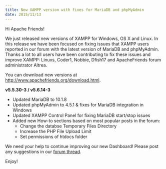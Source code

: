 ```yaml
---
title: New XAMPP version with fixes for MariaDB and phpMyAdmin
date: 2015/11/13
---
```


Hi Apache Friends!

We just released new versions of XAMPP for Windows, OS X and Linux. In this release we have been focused on fixing issues that XAMPP users reported in our forum with the latest version of MariaDB and phpMyAdmin. Thanks a lot to all users have been contributing to fix these issues and improve XAMPP: Linuxs, Coder1, Nobbie, Dfish17 and ApacheFriends forum administrator Altrea.

You can download new versions at <a href="http://www.apachefriends.org/download.html">http://www.apachefriends.org/download.html</a>.

<b>v5.5.30-3 / v5.6.14-3</b>

- Updated MariaDB to 10.1.8 
- Updated phpMyAdmin to 4.5.1 & fixes for MariaDB integration in Windows
- Updated XAMPP Control Panel for fixing MariaDB start/stop issues
- Added new How-to sections based on most popular posts in the forum:
    - Change the databse Temporary Files Directory
    - Increase the PHP File Upload Limit
    - Set permissions of htdocs folder

We need your help to continue improving our new Dashboard! Please post any suggestions in our <a href="https://community.apachefriends.org/f/viewtopic.php?f=1&t=69810">forum thread</a>.

Enjoy!
